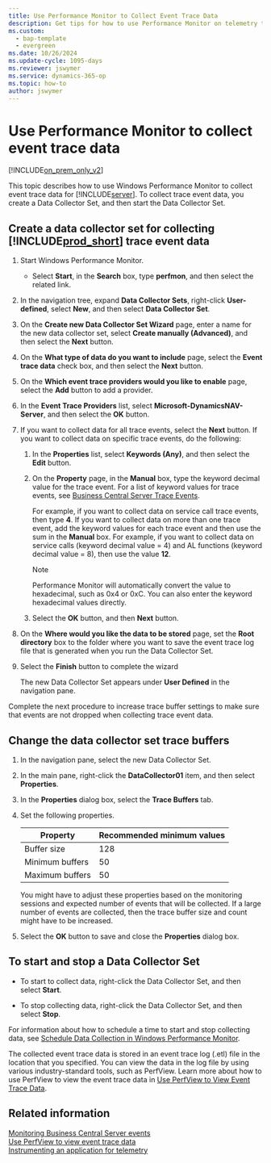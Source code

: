 ```yaml
---
title: Use Performance Monitor to Collect Event Trace Data
description: Get tips for how to use Performance Monitor on telemetry traces.
ms.custom:
  - bap-template
  - evergreen
ms.date: 10/26/2024
ms.update-cycle: 1095-days
ms.reviewer: jswymer
ms.service: dynamics-365-op
ms.topic: how-to
author: jswymer
---
```

# Use Performance Monitor to collect event trace data

[!INCLUDE[on_prem_only_v2](../developer/includes/on_prem_only_v2.md)]

This topic describes how to use Windows Performance Monitor to collect event trace data for [!INCLUDE[server](../developer/includes/server.md)]. To collect trace event data, you create a Data Collector Set, and then start the Data Collector Set.  
  
## Create a data collector set for collecting [!INCLUDE[prod_short](../developer/includes/prod_short.md)] trace event data  
  
1. Start Windows Performance Monitor.  
  
    - Select **Start**, in the **Search** box, type **perfmon**, and then select the related link.  
  
2. In the navigation tree, expand **Data Collector Sets**, right-click **User-defined**, select **New**, and then select **Data Collector Set**.  
  
3. On the **Create new Data Collector Set Wizard** page, enter a name for the new data collector set, select **Create manually \(Advanced\)**, and then select the **Next** button.  
  
4. On the **What type of data do you want to include** page, select the **Event trace data** check box, and then select the **Next** button.  
  
5. On the **Which event trace providers would you like to enable** page, select the **Add** button to add a provider.  
  
6. In the **Event Trace Providers** list, select **Microsoft-DynamicsNAV-Server**, and then select the **OK** button.  
  
7. If you want to collect data for all trace events, select the **Next** button. If you want to collect data on specific trace events, do the following:  
  
    1. In the **Properties** list, select **Keywords \(Any\)**, and then select the **Edit** button.  
  
    2. On the **Property** page, in the **Manual** box, type the keyword decimal value for the trace event. For a list of keyword values for trace events, see [Business Central Server Trace Events](server-trace-events.md).  
  
        For example, if you want to collect data on service call trace events, then type **4**. If you want to collect data on more than one trace event, add the keyword values for each trace event and then use the sum in the **Manual** box. For example, if you want to collect data on service calls \(keyword decimal value = 4\) and AL functions \(keyword decimal value = 8\), then use the value **12**.  
  
        > [!NOTE]  
        > Performance Monitor will automatically convert the value to hexadecimal, such as 0x4 or 0xC. You can also enter the keyword hexadecimal values directly.  
  
    3. Select the **OK** button, and then **Next** button.  
  
8. On the **Where would you like the data to be stored** page, set the **Root directory** box to the folder where you want to save the event trace log file that is generated when you run the Data Collector Set.  
  
9. Select the **Finish** button to complete the wizard  
  
     The new Data Collector Set appears under **User Defined** in the navigation pane.  
  
 Complete the next procedure to increase trace buffer settings to make sure that events are not dropped when collecting trace event data.  
  
## Change the data collector set trace buffers  
  
1. In the navigation pane, select the new Data Collector Set.  
  
2. In the main pane, right-click the **DataCollector01** item, and then select **Properties**.  
  
3. In the **Properties** dialog box, select the **Trace Buffers** tab.  
  
4. Set the following properties.  
  
    |Property|Recommended minimum values|  
    |--------------|--------------------------------|  
    |Buffer size|128|  
    |Minimum buffers|50|  
    |Maximum buffers|50|  
  
     You might have to adjust these properties based on the monitoring sessions and expected number of events that will be collected. If a large number of events are collected, then the trace buffer size and count might have to be increased.  
  
5. Select the **OK** button to save and close the **Properties** dialog box.  
  
##  <a name="StartDataCollectorSet"></a> To start and stop a Data Collector Set  
  
-  To start to collect data, right-click the Data Collector Set, and then select **Start**.  
  
-  To stop collecting data, right-click the Data Collector Set, and then select **Stop**.  
  
For information about how to schedule a time to start and stop collecting data, see [Schedule Data Collection in Windows Performance Monitor](/previous-versions/windows/it-pro/windows-server-2008-R2-and-2008/cc722312(v=ws.11)).  
  
The collected event trace data is stored in an event trace log \(.etl\) file in the location that you specified. You can view the data in the log file by using various industry-standard tools, such as PerfView. Learn more about how to use PerfView to view the event trace data in [Use PerfView to View Event Trace Data](monitor-use-perfview-view-event-trace-data.md).  
  
## Related information

[Monitoring Business Central Server events](monitor-server-events.md)  
[Use PerfView to view event trace data](monitor-use-perfview-view-event-trace-data.md)  
[Instrumenting an application for telemetry](../developer/devenv-instrument-application-for-telemetry.md)  
